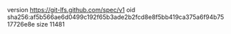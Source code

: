 version https://git-lfs.github.com/spec/v1
oid sha256:af5b566ae6d0499c192f65b3ade2b2fcd8e8f5bb419ca375a6f94b7517726e8e
size 11481
